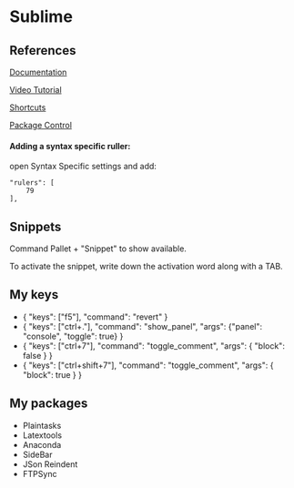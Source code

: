 # Sublime

## References

[Documentation](http://www.sublimetext.com/docs/2/)

[Video Tutorial](https://code.tutsplus.com/courses/perfect-workflow-in-sublime-text-2)

[Shortcuts](http://docs.sublimetext.info/en/latest/reference/keyboard_shortcuts_win.html)

[Package Control](https://packagecontrol.io/)

#### Adding a syntax specific ruller:

open Syntax Specific settings and add:

	"rulers": [
		79
	],

 
## Snippets

Command Pallet + "Snippet" to show available.

To activate the snippet, write down the activation word along with a TAB.

## My keys

* { "keys": ["f5"],  "command": "revert" }
* { "keys": ["ctrl+."], "command": "show_panel", "args": {"panel": "console", "toggle": true} }
* { "keys": ["ctrl+7"], "command": "toggle_comment", "args": { "block": false } }
* { "keys": ["ctrl+shift+7"], "command": "toggle_comment", "args": { "block": true } }
 
## My packages

* Plaintasks
* Latextools
* Anaconda
* SideBar
* JSon Reindent
* FTPSync